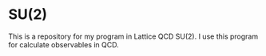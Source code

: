 # SU(2)
This is a repository for my program in Lattice QCD SU(2). I use this program for calculate observables in QCD.

